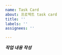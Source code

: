 ```yaml
---
name: Task Card
about: 프로젝트 task card
title: ''
labels: ''
assignees: ''

---
```


***작업 내용 작성***
> 
